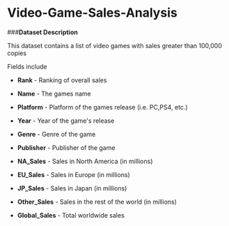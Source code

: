 # Video-Game-Sales-Analysis

###**Dataset Description**

This dataset contains a list of video games with sales greater than 100,000 copies

Fields include

- **Rank** - Ranking of overall sales

- **Name** - The games name

- **Platform** - Platform of the games release (i.e. PC,PS4, etc.)

- **Year** - Year of the game's release

- **Genre** - Genre of the game

- **Publisher** - Publisher of the game

- **NA_Sales** - Sales in North America (in millions)

- **EU_Sales** - Sales in Europe (in millions)

- **JP_Sales** - Sales in Japan (in millions)

- **Other_Sales** - Sales in the rest of the world (in millions)

- **Global_Sales** - Total worldwide sales

